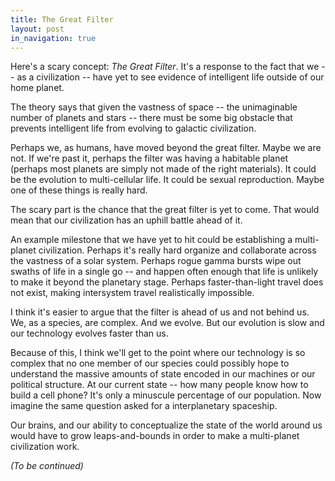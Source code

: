 ```yaml
---
title: The Great Filter
layout: post
in_navigation: true
---
```


Here's a scary concept: *The Great Filter*. It's a response to the fact that we -- as a civilization -- have yet to see evidence of intelligent life outside of our home planet.

The theory says that given the vastness of space -- the unimaginable number of planets and stars -- there must be some big obstacle that prevents intelligent life from evolving to galactic civilization.

Perhaps we, as humans, have moved beyond the great filter. Maybe we are not. If we're past it, perhaps the filter was having a habitable planet (perhaps most planets are simply not made of the right materials). It could be the evolution to multi-cellular life. It could be sexual reproduction. Maybe one of these things is really hard.

The scary part is the chance that the great filter is yet to come. That would mean that our civilization has an uphill battle ahead of it.

An example milestone that we have yet to hit could be establishing a multi-planet civilization. Perhaps it's really hard organize and collaborate across the vastness of a solar system. Perhaps rogue gamma bursts wipe out swaths of life in a single go -- and happen often enough that life is unlikely to make it beyond the planetary stage. Perhaps faster-than-light travel does not exist, making intersystem travel realistically impossible.

I think it's easier to argue that the filter is ahead of us and not behind us. We, as a species, are complex. And we evolve. But our evolution is slow and our technology evolves faster than us.

Because of this, I think we'll get to the point where our technology is so complex that no one member of our species could possibly hope to understand the massive amounts of state encoded in our machines or our political structure. At our current state -- how many people know how to build a cell phone? It's only a minuscule percentage of our population. Now imagine the same question asked for a interplanetary spaceship.

Our brains, and our ability to conceptualize the state of the world around us would have to grow leaps-and-bounds in order to make a multi-planet civilization work.

*(To be continued)*
